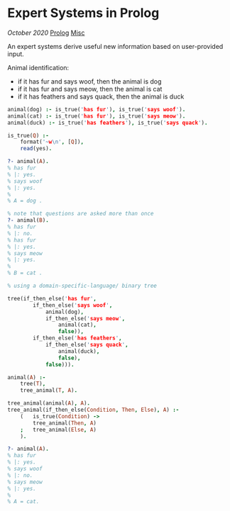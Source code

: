 # Expert Systems in Prolog

*October 2020* [Prolog](programming.html#prolog) [Misc](programming.html#prolog-misc)

An expert systems derive useful new information based on user-provided input.

Animal identification:
    
- if it has fur and says woof, then the animal is dog
- if it has fur and says meow, then the animal is cat
- if it has feathers and says quack, then the animal is duck

```prolog
animal(dog) :- is_true('has fur'), is_true('says woof').
animal(cat) :- is_true('has fur'), is_true('says meow').
animal(duck) :- is_true('has feathers'), is_true('says quack').

is_true(Q) :-
    format('~w\n', [Q]),
    read(yes).

?- animal(A).
% has fur
% |: yes.
% says woof
% |: yes.
% 
% A = dog .

% note that questions are asked more than once
?- animal(B).
% has fur
% |: no.
% has fur
% |: yes.
% says meow
% |: yes.
% 
% B = cat .
```

```prolog
% using a domain-specific-language/ binary tree

tree(if_then_else('has fur',
        if_then_else('says woof',
            animal(dog),
            if_then_else('says meow',
                animal(cat),
                false)),
        if_then_else('has feathers',
            if_then_else('says quack',
                animal(duck),
                false),
            false))).

animal(A) :-
    tree(T),
    tree_animal(T, A).

tree_animal(animal(A), A).
tree_animal(if_then_else(Condition, Then, Else), A) :-
    (   is_true(Condition) ->
        tree_animal(Then, A)
    ;   tree_animal(Else, A)
    ).

?- animal(A).
% has fur
% |: yes.
% says woof
% |: no.
% says meow
% |: yes.
%
% A = cat.
```